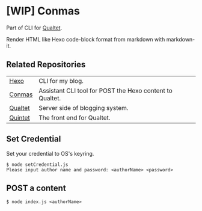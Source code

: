 # [WIP] Conmas

Part of CLI for [Qualtet](https://github.com/yoshinorin/qualtet).

Render HTML like Hexo code-block format from markdown with markdown-it.

## Related Repositories

|||
|---|---|
|[Hexo](https://github.com/hexojs/hexo)|CLI for my blog.|
|[Conmas](https://github.com/yoshinorin/conmas)|Assistant CLI tool for POST the Hexo content to Qualtet.|
|[Qualtet](https://github.com/yoshinorin/qualtet)|Server side of blogging system.|
|[Quintet](https://github.com/yoshinorin/quintet)|The front end for Qualtet.|


## Set Credential

Set your credential to OS's keyring.

```
$ node setCredential.js
Please input author name and password: <authorName> <password>
```

## POST a content

```
$ node index.js <authorName>
```
